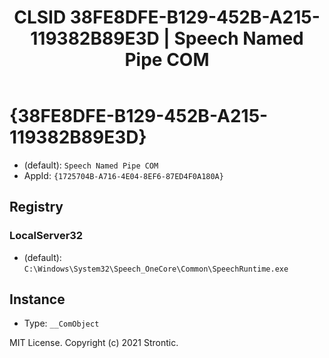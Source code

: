 ﻿---
title: "CLSID 38FE8DFE-B129-452B-A215-119382B89E3D | Speech Named Pipe COM"
excerpt: What is COM-Object CLSID 38FE8DFE-B129-452B-A215-119382B89E3D?
---

# {38FE8DFE-B129-452B-A215-119382B89E3D}

* (default): `Speech Named Pipe COM`
* AppId: `{1725704B-A716-4E04-8EF6-87ED4F0A180A}`

## Registry


### LocalServer32

* (default): `C:\Windows\System32\Speech_OneCore\Common\SpeechRuntime.exe`

## Instance

* Type: `__ComObject`

MIT License. Copyright (c) 2021 Strontic.


